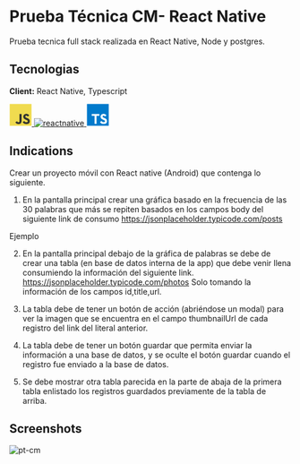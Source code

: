 
# Prueba Técnica CM- React Native


Prueba tecnica full stack realizada en React Native, Node y postgres.
## Tecnologias

**Client:** React Native, Typescript


<a href="https://developer.mozilla.org/en-US/docs/Web/JavaScript" target="_blank" rel="noreferrer"> <img src="https://raw.githubusercontent.com/devicons/devicon/master/icons/javascript/javascript-original.svg" alt="javascript" width="40" height="40"/> </a> <a href="https://reactnative.dev/" target="_blank" rel="noreferrer"> <img src="https://reactnative.dev/img/header_logo.svg" alt="reactnative" width="40" height="40"/> </a> <a href="https://www.typescriptlang.org/" target="_blank" rel="noreferrer"> <img src="https://raw.githubusercontent.com/devicons/devicon/master/icons/typescript/typescript-original.svg" alt="typescript" width="40" height="40"/> </a>

## Indications

Crear un proyecto móvil con React native (Android) que contenga lo siguiente. 
1.	En la pantalla principal crear una gráfica basado en la frecuencia de las 30 palabras que más se repiten basados en los campos body del siguiente link de consumo https://jsonplaceholder.typicode.com/posts

Ejemplo 
 

2. En la pantalla principal debajo de la gráfica de palabras se debe de crear una tabla (en base de datos interna de la app) que debe venir llena consumiendo la información del siguiente link. https://jsonplaceholder.typicode.com/photos
Solo tomando la información de los campos id,title,url.
 
3. La tabla debe de tener un botón de acción (abriéndose un modal) para ver la imagen que se encuentra en el campo thumbnailUrl de cada registro del link del literal anterior. 
4. La tabla debe de tener un botón guardar que permita enviar la información a una base de datos, y se oculte el botón guardar cuando el registro fue enviado a la base de datos. 
5. Se debe mostrar otra tabla parecida en la parte de abaja de la primera tabla enlistado los registros guardados previamente de la tabla de arriba.

## Screenshots
![pt-cm](https://github.com/Marlon-Quinde/Prueba-Tecnica-CM-React-Native/assets/71990962/ab5835b8-7764-449d-8192-a2273b5a7076)



